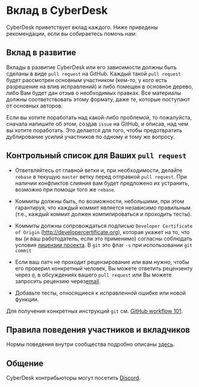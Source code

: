 # Вклад в CyberDesk

CyberDesk приветствует вклад каждого. 
Ниже приведены рекомендации, если вы собираетесь помочь нам:

## Вклад в развитие

Вклады в развитие CyberDesk или его зависимости должны быть сделаны в виде `pull request` на GitHub.
Каждый такой `pull request` будет рассмотрен основным участником (кем-то, у кого есть разрешение
на влив исправлений) и либо помещен в основное дерево, либо Вам будет дан отзыв о необходимых правках.
Все материалы должны соответствовать этому формату, даже те, которые поступают от основных авторов.

Если вы хотите поработать над какой-либо проблемой, то пожалуйста, сначала напишите об этом,
создав `issue` на GitHub, и описав, над чем вы хотите поработать. Это делается для того, 
чтобы предотвратить дублирование усилий участников по одному и тому же вопросу.

## Контрольный список для Ваших `pull request`

- Ответвляйтесь от главной ветки и, при необходимости, делайте `rebase` в текущую `master`
  ветку перед отправкой `pull request`. При наличии конфликтов слияния вам будет
  предложено их устранить, возможно при помощи того же `rebase`.

- Коммиты должны быть, по возможности, небольшими, при этом гарантируя, что каждый
  коммит является независимо правильным (т.е., каждый коммит должен компилироваться и проходить тесты).

- Коммиты должны сопровождаться подписью `Developer Certificate of Origin`
  (http://developercertificate.org), которая укажет на то, что вы (и ваш работодатель,
  если это применимо) согласны соблюдать условия [лицензии проекта](../LICENCE).
  В `git` это флаг `-s` при использовании `git commit`

- Если ваш патч не проходит рецензирование или вам нужно, 
  чтобы его проверил конкретный человек, Вы можете ответить рецензенту через `@`,
  в обсуждениях вашего `pull request` или Вы можете запросить рецензию через[email](mailto:info@cyberdesk.com).

- Добавьте тесты, относящиеся к исправленной ошибке или новой функции.

Для получения конкретных инструкций `git` см. [GitHub workflow 101](https://github.com/servo/servo/wiki/Github-workflow).

## Правила поведения участников и вкладчиков

Нормы поведения внутри сообщества подробно описаны [здесь](CODE_OF_CONDUCT-RU.md).

## Общение

CyberDesk контрибьюторы могут посетить [Discord](https://discord.gg/nDceKgxnkV).
